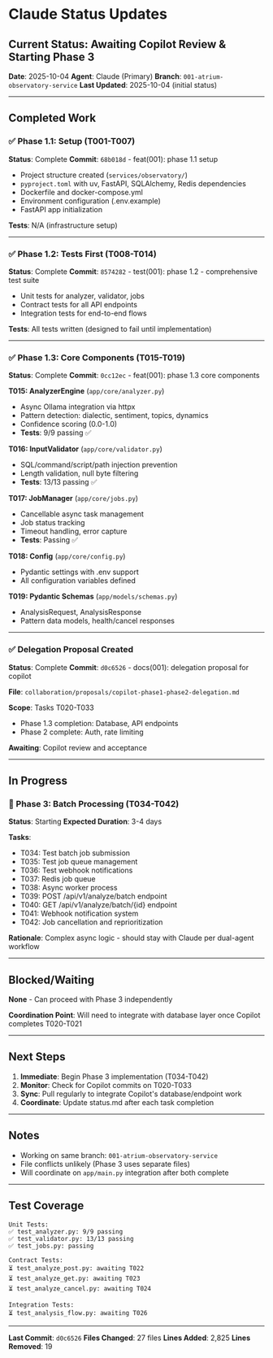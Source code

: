 # Claude Status Updates

## Current Status: Awaiting Copilot Review & Starting Phase 3

**Date**: 2025-10-04
**Agent**: Claude (Primary)
**Branch**: `001-atrium-observatory-service`
**Last Updated**: 2025-10-04 (initial status)

---

## Completed Work

### ✅ Phase 1.1: Setup (T001-T007)
**Status**: Complete
**Commit**: `68b018d` - feat(001): phase 1.1 setup

- Project structure created (`services/observatory/`)
- `pyproject.toml` with uv, FastAPI, SQLAlchemy, Redis dependencies
- Dockerfile and docker-compose.yml
- Environment configuration (.env.example)
- FastAPI app initialization

**Tests**: N/A (infrastructure setup)

---

### ✅ Phase 1.2: Tests First (T008-T014)
**Status**: Complete
**Commit**: `8574282` - test(001): phase 1.2 - comprehensive test suite

- Unit tests for analyzer, validator, jobs
- Contract tests for all API endpoints
- Integration tests for end-to-end flows

**Tests**: All tests written (designed to fail until implementation)

---

### ✅ Phase 1.3: Core Components (T015-T019)
**Status**: Complete
**Commit**: `0cc12ec` - feat(001): phase 1.3 core components

**T015: AnalyzerEngine** (`app/core/analyzer.py`)
- Async Ollama integration via httpx
- Pattern detection: dialectic, sentiment, topics, dynamics
- Confidence scoring (0.0-1.0)
- **Tests**: 9/9 passing ✅

**T016: InputValidator** (`app/core/validator.py`)
- SQL/command/script/path injection prevention
- Length validation, null byte filtering
- **Tests**: 13/13 passing ✅

**T017: JobManager** (`app/core/jobs.py`)
- Cancellable async task management
- Job status tracking
- Timeout handling, error capture
- **Tests**: Passing ✅

**T018: Config** (`app/core/config.py`)
- Pydantic settings with .env support
- All configuration variables defined

**T019: Pydantic Schemas** (`app/models/schemas.py`)
- AnalysisRequest, AnalysisResponse
- Pattern data models, health/cancel responses

---

### ✅ Delegation Proposal Created
**Status**: Complete
**Commit**: `d0c6526` - docs(001): delegation proposal for copilot

**File**: `collaboration/proposals/copilot-phase1-phase2-delegation.md`

**Scope**: Tasks T020-T033
- Phase 1.3 completion: Database, API endpoints
- Phase 2 complete: Auth, rate limiting

**Awaiting**: Copilot review and acceptance

---

## In Progress

### 🔄 Phase 3: Batch Processing (T034-T042)
**Status**: Starting
**Expected Duration**: 3-4 days

**Tasks**:
- T034: Test batch job submission
- T035: Test job queue management
- T036: Test webhook notifications
- T037: Redis job queue
- T038: Async worker process
- T039: POST /api/v1/analyze/batch endpoint
- T040: GET /api/v1/analyze/batch/{id} endpoint
- T041: Webhook notification system
- T042: Job cancellation and reprioritization

**Rationale**: Complex async logic - should stay with Claude per dual-agent workflow

---

## Blocked/Waiting

**None** - Can proceed with Phase 3 independently

**Coordination Point**: Will need to integrate with database layer once Copilot completes T020-T021

---

## Next Steps

1. **Immediate**: Begin Phase 3 implementation (T034-T042)
2. **Monitor**: Check for Copilot commits on T020-T033
3. **Sync**: Pull regularly to integrate Copilot's database/endpoint work
4. **Coordinate**: Update status.md after each task completion

---

## Notes

- Working on same branch: `001-atrium-observatory-service`
- File conflicts unlikely (Phase 3 uses separate files)
- Will coordinate on `app/main.py` integration after both complete

---

## Test Coverage

```
Unit Tests:
✅ test_analyzer.py: 9/9 passing
✅ test_validator.py: 13/13 passing
✅ test_jobs.py: passing

Contract Tests:
⏳ test_analyze_post.py: awaiting T022
⏳ test_analyze_get.py: awaiting T023
⏳ test_analyze_cancel.py: awaiting T024

Integration Tests:
⏳ test_analysis_flow.py: awaiting T026
```

---

**Last Commit**: `d0c6526`
**Files Changed**: 27 files
**Lines Added**: 2,825
**Lines Removed**: 19
